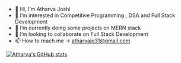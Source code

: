 - 👋 Hi, I’m Atharva Joshi
- 👀 I’m interested in Competitive Programming , DSA and Full Stack Development
- 🌱 I’m currently doing some projects on MERN stack
- 💞️ I’m looking to collaborate on Full Stack Development
- 📫 How to reach me -> atharvajo31@gmail.com

[![Atharva's GitHub stats](https://github-readme-stats.vercel.app/api?username=Atharva1583)](https://github.com/anuraghazra/github-readme-stats)

<!---
Atharva1583/Atharva1583 is a ✨ special ✨ repository because its `README.md` (this file) appears on your GitHub profile.
You can click the Preview link to take a look at your changes.
--->
